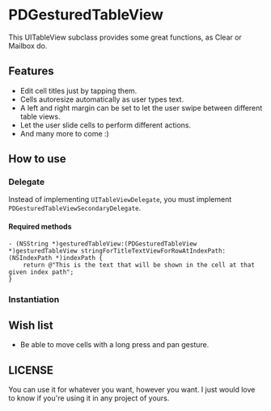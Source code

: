 PDGesturedTableView
===================

This UITableView subclass provides some great functions, as Clear or Mailbox do.

## Features

- Edit cell titles just by tapping them.
- Cells autoresize automatically as user types text.
- A left and right margin can be set to let the user swipe between different table views.
- Let the user slide cells to perform different actions.
- And many more to come :)

## How to use

### Delegate

Instead of implementing `UITableViewDelegate`, you must implement `PDGesturedTableViewSecondaryDelegate`.

#### Required methods

	- (NSString *)gesturedTableView:(PDGesturedTableView *)gesturedTableView stringForTitleTextViewForRowAtIndexPath:(NSIndexPath *)indexPath {
    	return @"This is the text that will be shown in the cell at that given index path";
	}

### Instantiation



## Wish list

- Be able to move cells with a long press and pan gesture.

## LICENSE

You can use it for whatever you want, however you want. I just would love to know if you're using it in any project of yours.